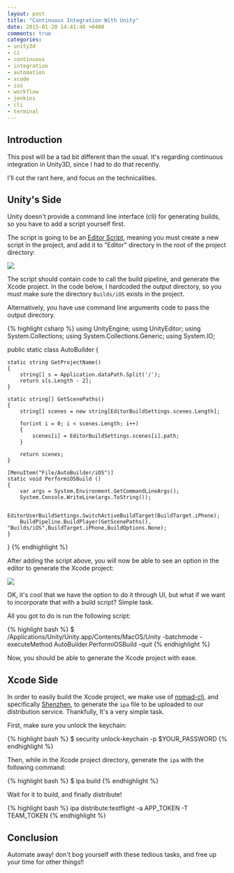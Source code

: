 ```yaml
---
layout: post
title: "Continuous Integration With Unity"
date: 2015-01-20 14:41:48 +0400
comments: true
categories: 
- unity3d
- ci
- continuous
- integration
- automation
- xcode
- ios
- workflow
- jenkins
- cli
- terminal
---
```


## Introduction

This post will be a tad bit different than the usual. It's regarding continuous integration in Unity3D, since I had to do that recently.

I'll cut the rant here, and focus on the technicalities.

## Unity's Side

Unity doesn't provide a command line interface (cli) for generating builds, so you have to add a script yourself first.

The script is going to be an [Editor Script](http://docs.unity3d.com/Manual/ExtendingTheEditor.html), meaning you must create a new script in the project, and add it to "Editor" directory in the root of the project directory:

![](http://mazyod.com/images/unity-script.png)

The script should contain code to call the build pipeline, and generate the Xcode project. In the code below, I hardcoded the output directory, so you must make sure the directory `Builds/iOS` exists in the project.

Alternatively, you have use command line arguments code to pass the output directory.

{% highlight csharp %}
using UnityEngine;
using UnityEditor;
using System.Collections;
using System.Collections.Generic;
using System.IO;

public static class AutoBuilder {

    static string GetProjectName()
    {
        string[] s = Application.dataPath.Split('/');
        return s[s.Length - 2];
    }
    
    static string[] GetScenePaths()
    {
        string[] scenes = new string[EditorBuildSettings.scenes.Length];
        
        for(int i = 0; i < scenes.Length; i++)
        {
            scenes[i] = EditorBuildSettings.scenes[i].path;
        }
        
        return scenes;
    }

    [MenuItem("File/AutoBuilder/iOS")]
    static void PerformiOSBuild ()
    {
        var args = System.Environment.GetCommandLineArgs();
        System.Console.WriteLine(args.ToString());

        EditorUserBuildSettings.SwitchActiveBuildTarget(BuildTarget.iPhone);
        BuildPipeline.BuildPlayer(GetScenePaths(), "Builds/iOS",BuildTarget.iPhone,BuildOptions.None);
    }

}
{% endhighlight %}

After adding the script above, you will now be able to see an option in the editor to generate the Xcode project:

![](http://mazyod.com/images/unity-editor-script.png)

OK, it's cool that we have the option to do it through UI, but what if we want to incorporate that with a build script? Simple task.

All you got to do is run the following script:

{% highlight bash %}
$ /Applications/Unity/Unity.app/Contents/MacOS/Unity -batchmode -executeMethod AutoBuilder.PerformiOSBuild -quit
{% endhighlight %}

Now, you should be able to generate the Xcode project with ease.

## Xcode Side

In order to easily build the Xcode project, we make use of [nomad-cli](http://nomad-cli.com/), and specifically [Shenzhen](https://github.com/nomad/Shenzhen), to generate the `ipa` file to be uploaded to our distribution service. Thankfully, It's a very simple task.

First, make sure you unlock the keychain:

{% highlight bash %}
$ security unlock-keychain -p $YOUR_PASSWORD
{% endhighlight %}

Then, while in the Xcode project directory, generate the `ipa` with the following command:

{% highlight bash %}
$ ipa build
{% endhighlight %}

Wait for it to build, and finally distribute!

{% highlight bash %}
ipa distribute:testflight -a APP_TOKEN -T TEAM_TOKEN
{% endhighlight %}

## Conclusion

Automate away! don't bog yourself with these tedious tasks, and free up your time for other things!!

